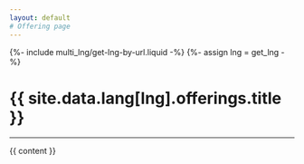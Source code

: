 ```yaml
---
layout: default
# Offering page
---
```

{%- include multi_lng/get-lng-by-url.liquid -%}
{%- assign lng = get_lng -%}
<div class="multipurpose-container links-heading-container">
    <h1>{{ site.data.lang[lng].offerings.title }}</h1>
<hr>
  <div class="row">
    <div class="col-md-12">
      <div class="about-msg markdown-style">
        {{ content }}
      </div>
    </div>
  </div>
</div>